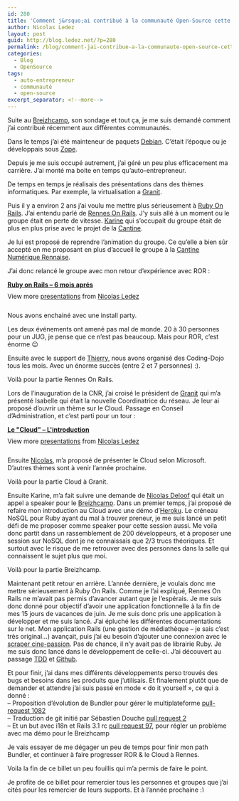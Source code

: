 ```yaml
---
id: 280
title: 'Comment j&rsquo;ai contribué à la communauté Open-Source cette année'
author: Nicolas Ledez
layout: post
guid: http://blog.ledez.net/?p=280
permalink: /blog/comment-jai-contribue-a-la-communaute-open-source-cette-annee/
categories:
  - Blog
  - OpenSource
tags:
  - auto-entrepreneur
  - communauté
  - open-source
excerpt_separator: <!--more-->
---
```

Suite au [Breizhcamp][1], son sondage et tout ça, je me suis demandé comment j&rsquo;ai contribué récemment aux différentes communautés.

Dans le temps j&rsquo;ai été mainteneur de paquets [Debian][2]. C&rsquo;était l&rsquo;époque ou je développais sous [Zope][3].

Depuis je me suis occupé autrement, j&rsquo;ai géré un peu plus efficacement ma carrière. J&rsquo;ai monté ma boite en temps qu&rsquo;auto-entrepreneur.

De temps en temps je réalisais des présentations dans des thèmes informatiques. Par exemple, la virtualisation a [Granit][4].

Puis il y a environ 2 ans j&rsquo;ai voulu me mettre plus sérieusement à [Ruby On Rails][5]. J&rsquo;ai entendu parlé de [Rennes On Rails][6]. J&rsquo;y suis allé à un moment ou le groupe était en perte de vitesse. [Karine][7] qui s&rsquo;occupait du groupe était de plus en plus prise avec le projet de la [Cantine][8].

Je lui est proposé de reprendre l&rsquo;animation du groupe. Ce qu&rsquo;elle a bien sûr accepté en me proposant en plus d&rsquo;accueil le groupe à la [Cantine Numérique Rennaise][8].  
<!--more-->

  
J&rsquo;ai donc relancé le groupe avec mon retour d&rsquo;expérience avec ROR :

<div style="width:340px" id="__ss_8120437">
  <strong style="display:block;margin:12px 0 4px"><a href="http://www.slideshare.net/nledez/ruby-on-rails-6-mois-aprs" title="Ruby on Rails - 6 mois aprés">Ruby on Rails &#8211; 6 mois aprés</a></strong> 
  
  <div style="padding:5px 0 12px">
    View more <a href="http://www.slideshare.net/">presentations</a> from <a href="http://www.slideshare.net/nledez">Nicolas Ledez</a>
  </div></p>
</div>

Nous avons enchainé avec une install party.

Les deux événements ont amené pas mal de monde. 20 à 30 personnes pour un JUG, je pense que ce n&rsquo;est pas beaucoup. Mais pour ROR, c&rsquo;est énorme 😉

Ensuite avec le support de [Thierry][9], nous avons organisé des Coding-Dojo tous les mois. Avec un énorme succès (entre 2 et 7 personnes) :).

Voilà pour la partie Rennes On Rails.

Lors de l&rsquo;inauguration de la CNR, j&rsquo;ai croisé le président de [Granit][4] qui m&rsquo;a présenté Isabelle qui était la nouvelle Coordinatrice du réseau. Je leur ai proposé d&rsquo;ouvrir un thème sur le Cloud. Passage en Conseil d&rsquo;Administration, et c&rsquo;est parti pour un tour :

<div style="width:340px" id="__ss_8115435">
  <strong style="display:block;margin:12px 0 4px"><a href="http://www.slideshare.net/nledez/le-cloud-lintroduction" title="Le &quot;Cloud&quot; - L&#39;introduction">Le "Cloud" &#8211; L'introduction</a></strong> 
  
  <div style="padding:5px 0 12px">
    View more <a href="http://www.slideshare.net/">presentations</a> from <a href="http://www.slideshare.net/nledez">Nicolas Ledez</a>
  </div></p>
</div>

Ensuite [Nicolas][10], m&rsquo;a proposé de présenter le Cloud selon Microsoft. D&rsquo;autres thèmes sont à venir l&rsquo;année prochaine.

Voilà pour la partie Cloud à Granit.

Ensuite Karine, m&rsquo;a fait suivre une demande de [Nicolas Deloof][11] qui était un appel a speaker pour le [Breizhcamp][1]. Dans un premier temps, j&rsquo;ai proposé de refaire mon introduction au Cloud avec une démo d&rsquo;[Heroku][12]. Le créneau NoSQL pour Ruby ayant du mal à trouver preneur, je me suis lancé un petit défi de me proposer comme speaker pour cette session aussi. Me voila donc partit dans un rassemblement de 200 développeurs, et à proposer une session sur NoSQL dont je ne connaissais que 2/3 trucs théoriques. Et surtout avec le risque de me retrouver avec des personnes dans la salle qui connaissent le sujet plus que moi.

Voilà pour la partie Breizhcamp.

Maintenant petit retour en arrière. L&rsquo;année dernière, je voulais donc me mettre sérieusement à Ruby On Rails. Comme je l&rsquo;ai expliqué, Rennes On Rails ne m&rsquo;avait pas permis d&rsquo;avancer autant que je l&rsquo;espérais. Je me suis donc donné pour objectif d&rsquo;avoir une application fonctionnelle à la fin de mes 15 jours de vacances de juin. Je me suis donc pris une application à développer et me suis lancé. J&rsquo;ai épluché les différentes documentations sur le net. Mon application Rails (une gestion de médiathèque &#8211; je sais c&rsquo;est très original&#8230;) avançait, puis j&rsquo;ai eu besoin d&rsquo;ajouter une connexion avec le [scraper cine-passion][13]. Pas de chance, il n&rsquo;y avait pas de librairie Ruby. Je me suis donc lancé dans le développement de celle-ci. J&rsquo;ai découvert au passage [TDD][14] et [Github][15].

Et pour finir, j&rsquo;ai dans mes différents développements perso trouvés des bugs et besoins dans les produits que j&rsquo;utilisais. Et finalement plutôt que de demander et attendre j&rsquo;ai suis passé en mode &laquo;&nbsp;do it yourself&nbsp;&raquo;, ce qui a donné :  
&#8211; Proposition d&rsquo;évolution de Bundler pour gérer le multiplateforme [pull-request 1082][16]  
&#8211; Traduction de git initié par Sébastien Douche [pull request 2][17]  
&#8211; Et un but avec i18n et Rails 3.1 rc [pull request 97][18], pour régler un problème avec ma démo pour le Breizhcamp

Je vais essayer de me dégager un peu de temps pour finir mon path Bundler, et continuer à faire progresser ROR & le Cloud à Rennes.

Voila la fin de ce billet un peu fouillis qui m&rsquo;a permis de faire le point.

Je profite de ce billet pour remercier tous les personnes et groupes que j&rsquo;ai cités pour les remercier de leurs supports. Et à l&rsquo;année prochaine <img src="smilies/simple-smile.png" alt=":)" class="wp-smiley" style="height: 1em; max-height: 1em;" />

 [1]: http://www.breizhcamp.org/
 [2]: http://www.debian.org/
 [3]: http://www.zope.org/
 [4]: http://www.granit.org/
 [5]: http://rubyonrails.org/
 [6]: http://www.rennesonrails.com/
 [7]: http://www.karinesabatier.net/
 [8]: http://www.lacantine-rennes.net/
 [9]: https://twitter.com/#!/thierryhenrio
 [10]: http://nicolasgt.exakis.com/
 [11]: http://blog.loof.fr/
 [12]: http://www.heroku.com/
 [13]: http://passion-xbmc.org/scraper-cine-passion-support-francais/
 [14]: http://www.rubyfrance.org/documentations/tdd/
 [15]: https://github.com/nledez/ruby-scraper-cine-passion
 [16]: https://github.com/carlhuda/bundler/pull/1082
 [17]: https://github.com/sdouche/git-french-translation/pull/2
 [18]: https://github.com/svenfuchs/i18n/pull/97

